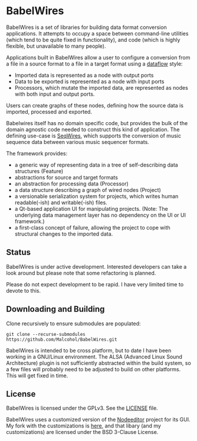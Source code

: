 # BabelWires

BabelWires is a set of libraries for building data format conversion applications.
It attempts to occupy a space between command-line utilities (which tend to be quite fixed in functionality), and code (which is highly flexible, but unavailable to many people).

Applications built in BabelWires allow a user to configure a conversion from a file in a source format to a file in a target format using a [dataflow](https://en.wikipedia.org/wiki/Dataflow_programming) style:
* Imported data is represented as a node with output ports
* Data to be exported is represented as a node with input ports
* Processors, which mutate the imported data, are represented as nodes with both input and output ports.

Users can create graphs of these nodes, defining how the source data is imported, processed and exported.    

Babelwires itself has no domain specific code, but provides the bulk of the domain agnostic code needed to construct this kind of application.
The defining use-case is [SeqWires](https://github.com/Malcohol/SeqWires), which supports the conversion of music sequence data between various music sequencer formats.

The framework provides:
* a generic way of representing data in a tree of self-describing data structures (Feature)
* abstractions for source and target formats
* an abstraction for processing data (Processor)
* a data structure describing a graph of wired nodes (Project)
* a versionable serialization system for projects, which writes human readable(-ish) and writable(-ish) files. 
* a Qt-based application UI for manipulating projects. (Note: The underlying data management layer has no dependency on the UI or UI framework.)
* a first-class concept of failure, allowing the project to cope with structural changes to the imported data. 

## Status

BabelWires is under active development.
Interested developers can take a look around but please note that some refactoring is planned.

Please do not expect development to be rapid.
I have very limited time to devote to this.

## Downloading and Building

Clone recursively to ensure submodules are populated:

```
git clone --recurse-submodules https://github.com/Malcohol/BabelWires.git
```

BabelWires is intended to be cross platform, but to date I have been working in a GNU/Linux environment.
The ALSA (Advanced Linux Sound Architecture) plugin is not sufficiently abstracted within the build system, so a few files will probably need to be adjusted to build on other platforms.
This will get fixed in time.

## License

BabelWires is licensed under the GPLv3.
See the [LICENSE](LICENSE) file.

BabelWires uses a customized version of the [Nodeeditor](https://github.com/paceholder/nodeeditor) project for its GUI.
My fork with the customizations is [here](https://github.com/Malcohol/nodeeditor), and that libary (and my customizations) are licensed under the BSD 3-Clause License.

